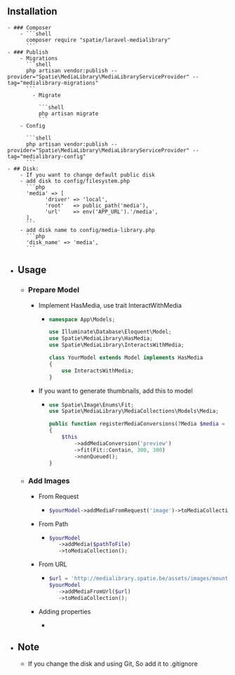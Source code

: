 ## Installation
	- ### Composer
		- ```shell
		  composer require "spatie/laravel-medialibrary"
		  ```
	- ### Publish
		- Migrations
		  ```shell
		  php artisan vendor:publish --provider="Spatie\MediaLibrary\MediaLibraryServiceProvider" --tag="medialibrary-migrations"
		  ```
			- Migrate
			  
			  ```shell
			  php artisan migrate
			  ```
		- Config
		  
		  ```shell
		  php artisan vendor:publish --provider="Spatie\MediaLibrary\MediaLibraryServiceProvider" --tag="medialibrary-config"
		  ```
	- ## Disk:
		- If you want to change default public disk
		- add disk to config/filesystem.php
		  ```php
		  'media' => [
		    	'driver' => 'local',
		    	'root'   => public_path('media'),
		    	'url'    => env('APP_URL').'/media',
		  ],
		  ```
		- add disk name to config/media-library.php
		  ```php
		  'disk_name' => 'media',
		  ```
- ## Usage
	- ### Prepare Model
		- Implement HasMedia, use trait InteractWithMedia
			- ```php
			  namespace App\Models;
			  
			  use Illuminate\Database\Eloquent\Model;
			  use Spatie\MediaLibrary\HasMedia;
			  use Spatie\MediaLibrary\InteractsWithMedia;
			  
			  class YourModel extends Model implements HasMedia
			  {
			      use InteractsWithMedia;
			  }
			  ```
		- If you want to generate thumbnails, add this to model
			- ```php
			  use Spatie\Image\Enums\Fit;
			  use Spatie\MediaLibrary\MediaCollections\Models\Media;
			  
			  public function registerMediaConversions(?Media $media = null): void
			  {
			      $this
			          ->addMediaConversion('preview')
			          ->fit(Fit::Contain, 300, 300)
			          ->nonQueued();
			  }
			  ```
	- ### Add Images
		- From Request
			- ```php
			  $yourModel->addMediaFromRequest('image')->toMediaCollection('images');
			  ```
		- From Path
			- ```php
			  $yourModel
			     ->addMedia($pathToFile)
			     ->toMediaCollection();
			  ```
		- From URL
			- ```php
			  $url = 'http://medialibrary.spatie.be/assets/images/mountain.jpg';
			  $yourModel
			     ->addMediaFromUrl($url)
			     ->toMediaCollection();
			  ```
		- Adding properties
			- ```php
			  ```
- ## Note
	- If you change the disk and using Git, So add it to .gitignore
	  
	  ```.gitignore
	  ```
